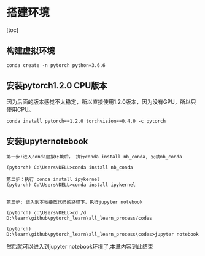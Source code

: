 搭建环境
===
[toc]

## 构建虚拟环境
```
conda create -n pytorch python=3.6.6

```

## 安装pytorch1.2.0 CPU版本
因为后面的版本感觉不太稳定，所以直接使用1.2.0版本，因为没有GPU，所以只使用CPU。

```
conda install pytorch==1.2.0 torchvision==0.4.0 -c pytorch
```

## 安装jupyternotebook
```
第一步:进入conda虚拟环境后， 执行conda install nb_conda, 安装nb_conda

(pytorch) C:\Users\DELL>conda install nb_conda

第二步：执行 conda install ipykernel
(pytorch) C:\Users\DELL>conda install ipykernel


第三步: 进入到本地要放代码的路径下，执行jupyter notebook

(pytorch) c:\Users\DELL>cd /d D:\learn\github\pytorch_learn\all_learn_process/codes

(pytorch) D:\learn\github\pytorch_learn\all_learn_process\codes>jupyter notebook

```

然后就可以进入到jupyter notebook环境了,本章内容到此结束






